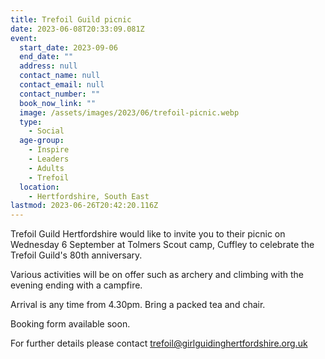 ```yaml
---
title: Trefoil Guild picnic
date: 2023-06-08T20:33:09.081Z
event:
  start_date: 2023-09-06
  end_date: ""
  address: null
  contact_name: null
  contact_email: null
  contact_number: ""
  book_now_link: ""
  image: /assets/images/2023/06/trefoil-picnic.webp
  type:
    - Social
  age-group:
    - Inspire
    - Leaders
    - Adults
    - Trefoil
  location:
    - Hertfordshire, South East
lastmod: 2023-06-26T20:42:20.116Z
---
```

Trefoil Guild Hertfordshire would like to invite you to their picnic on Wednesday 6 September at Tolmers Scout camp, Cuffley to celebrate the Trefoil Guild's 80th anniversary.

Various activities will be on offer such as archery and climbing with the evening ending with a campfire.  

Arrival is any time from 4.30pm.  Bring a packed tea and chair.  

Booking form available soon.

For further details please contact <trefoil@girlguidinghertfordshire.org.uk>
